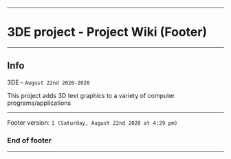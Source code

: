 
***

# 3DE project - Project Wiki (Footer)

***

## Info

3DE - `August 22nd 2020-2020`

This project adds 3D text graphics to a variety of computer programs/applications

***

Footer version: `1 (Saturday, August 22nd 2020 at 4:29 pm)`

### End of footer

***
